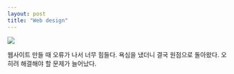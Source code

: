 ```yaml
---
layout: post
title: "Web design"
---
```


<div class="img">
  <img class="lazyload" src="https://github.com/user-attachments/assets/d675d0d2-6b02-4f2f-8421-91e8c4a90d59">
</div>


<div class="txt">

  웹사이트 만들 때 오류가 나서 너무 힘들다. 욕심을 냈더니 결국 원점으로 돌아왔다. 오히려 해결해야 할 문제가 늘어났다. 
  
</div>

